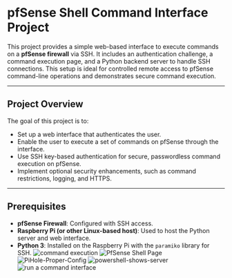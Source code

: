 # pfSense Shell Command Interface Project

This project provides a simple web-based interface to execute commands on a **pfSense firewall** via SSH. It includes an authentication challenge, a command execution page, and a Python backend server to handle SSH connections. This setup is ideal for controlled remote access to pfSense command-line operations and demonstrates secure command execution.

---

## Project Overview

The goal of this project is to:

- Set up a web interface that authenticates the user.
- Enable the user to execute a set of commands on pfSense through the interface.
- Use SSH key-based authentication for secure, passwordless command execution on pfSense.
- Implement optional security enhancements, such as command restrictions, logging, and HTTPS.

---

## Prerequisites

- **pfSense Firewall**: Configured with SSH access.
- **Raspberry Pi (or other Linux-based host)**: Used to host the Python server and web interface.
- **Python 3**: Installed on the Raspberry Pi with the `paramiko` library for SSH.
![command execution](https://github.com/user-attachments/assets/62bc355f-19d3-41dd-883c-4ddd1049dbf7)
![PfSense Shell Page](https://github.com/user-attachments/assets/5600413a-3d26-4e3c-8b52-c94602ca1333)
![PiHole-Proper-Config](https://github.com/user-attachments/assets/39278df9-0953-4cfd-8d27-9f780bf18923)
![powershell-shows-server](https://github.com/user-attachments/assets/ea58d043-7881-441a-aa20-a1a3499b781d)
![run a command interface](https://github.com/user-attachments/assets/aa1f8656-9fab-4aca-a778-5e5188a40dc7)
